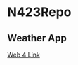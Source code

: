 # N423Repo

## Weather App
[Web 4 Link](https://in-info-web4.informatics.iupui.edu/~kalyhart/N423/WeatherApp/) 


